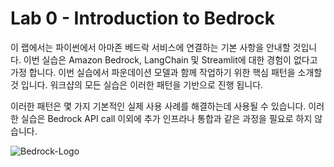 # Lab 0 - Introduction to Bedrock

이 랩에서는 파이썬에서 아마존 베드락 서비스에 연결하는 기본 사항을 안내할 것입니다.
이번 실습은 Amazon Bedrock, LangChain 및 Streamlit에 대한 경험이 없다고 가정 합니다. 이번 실습에서 파운데이션 모델과 함께 작업하기 위한 핵심 패턴을 소개할 것 입니다. 워크샵의 모든 실습은 이러한 패턴을 기반으로 진행 됩니다.

이러한 패턴은 몇 가지 기본적인 실제 사용 사례를 해결하는데 사용될 수 있습니다. 이러한 실습은 Bedrock API call 이외에 추가 인프라나 통합과 같은 과정을 필요로 하지 않습니다.

![Bedrock-Logo](https://github.com/son-kjun/bedrock-workshop/blob/main/02_Image_Generation/images/bedrock.jpg)
